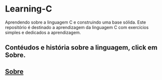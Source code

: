 # Learning-C
Aprendendo sobre a linguagem C e construindo uma base sólida.
Este repositório é destinado a aprendizagem da linguagem C com exercícios simples e dedicados a aprendizagem.

## Contéudos e história sobre a linguagem, click em Sobre.
## [Sobre](https://pt.wikipedia.org/wiki/C_(linguagem_de_programa%C3%A7%C3%A3o))


